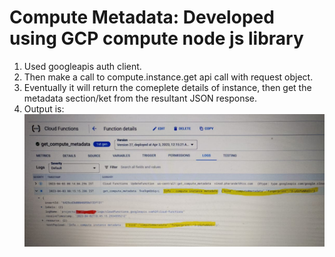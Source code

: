 # Compute Metadata: Developed using GCP compute node js library  
1. Used googleapis auth client.  
2. Then make a call to compute.instance.get api call with request object.  
3. Eventually it will return the comeplete details of instance, then get the metadata section/ket from the resultant JSON response.  
4. Output is:  
   ![plot](./Challenge_2.jpeg)
